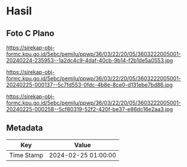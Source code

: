 # Hasil

## Foto C Plano

https://sirekap-obj-formc.kpu.go.id/5ebc/pemilu/ppwp/36/03/22/20/05/3603222005001-20240224-235953--1a2dc4c9-4daf-40cb-9b14-f2b1de5a0553.jpg

https://sirekap-obj-formc.kpu.go.id/5ebc/pemilu/ppwp/36/03/22/20/05/3603222005001-20240225-000137--5c7fd553-0fdc-4b8e-8ce0-d131ebe7bd86.jpg

https://sirekap-obj-formc.kpu.go.id/5ebc/pemilu/ppwp/36/03/22/20/05/3603222005001-20240225-000258--5cf80319-52f2-420f-be37-e86dc16e2aa3.jpg


## Metadata

| Key        | Value               |
| ---------- | ------------------- |
| Time Stamp | 2024-02-25 01:00:00 |



